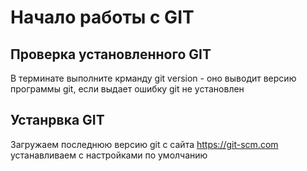 # Начало работы с GIT

## Проверка установленного GIT

В терминате выполните крманду git version - оно выводит версию программы git, если выдает ошибку git не установлен

## Устанрвка GIT

Загружаем последнюю версию git с сайта https://git-scm.com устанавливаем с настройками по умолчанию
    